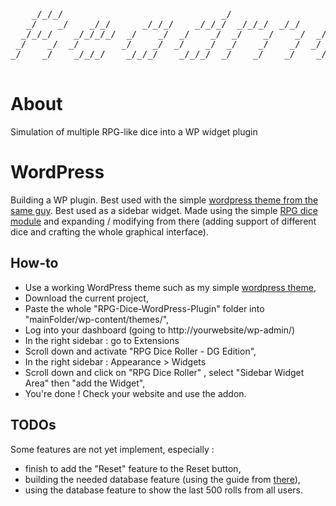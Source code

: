 <pre>
                                                                     
    _/_/_/                              _/                           
   _/    _/    _/_/      _/_/_/    _/_/_/  _/_/_/  _/_/      _/_/    
  _/_/_/    _/_/_/_/  _/    _/  _/    _/  _/    _/    _/  _/_/_/_/   
 _/    _/  _/        _/    _/  _/    _/  _/    _/    _/  _/          
_/    _/    _/_/_/    _/_/_/    _/_/_/  _/    _/    _/    _/_/_/     
                                                                     
</pre>

# About

Simulation of multiple RPG-like dice into a WP widget plugin

# WordPress 

Building a WP plugin.
Best used with the simple [wordpress theme from the same guy](https://github.com/mijkami/Another-Wordpress-Theme/).
Best used as a sidebar widget.
Made using the simple [RPG dice module](https://fr.wordpress.org/plugins/rpg-dice-roller/) and expanding / modifying from there (adding support of different dice and crafting the whole graphical interface).


## How-to

- Use a working WordPress theme such as my simple [wordpress theme](https://github.com/mijkami/Another-Wordpress-Theme/),
- Download the current project,
- Paste the whole "RPG-Dice-WordPress-Plugin" folder into "mainFolder/wp-content/themes/",
- Log into your dashboard (going to http://yourwebsite/wp-admin/)
- In the right sidebar : go to Extensions
- Scroll down and activate "RPG Dice Roller - DG Edition",
- In the right sidebar : Appearance > Widgets
- Scroll down and click on "RPG Dice Roller" , select "Sidebar Widget Area" then "add the Widget",
- You're done ! Check your website and use the addon.

## TODOs

Some features are not yet implement, especially :

- finish to add the "Reset" feature to the Reset button,
- building the needed database feature (using the guide from [there](https://mosaika.fr/creer-table-sql-wordpress-commission/)),
- using the database feature to show the last 500 rolls from all users.
